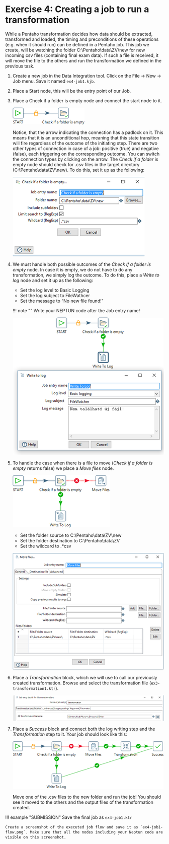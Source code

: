 # Exercise 4: Creating a job to run a transformation

While a Pentaho transformation decides how data should be extracted, transformed and loaded, the timing and preconditions of these operations (e.g. when it should run) can be defined in a Pentaho job. This job we create, will be watching the folder C:\Pentaho\data\ZV\new for new incoming csv files (containing final exam data). If such a file is received, it will move the file to the others and run the transformation we defined in the previous task.

1. Create a new job in the Data Integration tool. Click on the File -> New -> Job menu. Save it named `ex4-job1.kjb`.

1. Place a Start node, this will be the entry point of our Job.

1. Place a Check if a folder is empty node and connect the start node to it.

    ![Job1](images/pdi-job01.png)

    Notice, that the arrow indicating the connection has a padlock on it. This means that it is an unconditional hop, meaning that this state transition will fire regardless of the outcome of the initiating step. There are two other types of connection in case of a job: positive (true) and negative (false), each triggering on the corresponding outcome. You can switch the connection types by clicking on the arrow. 
The _Check if a folder_ is empty node should check for .csv files in the target directory (C:\Pentaho\data\ZV\new). To do this, set it up as the following:

    ![Check if](images/pdi-job02.png)

1. We must handle both possible outcomes of the _Check if a folder is empty_ node. In case it is empty, we do not have to do any transformation, we simply log the outcome. To do this, place a _Write to log_ node and set it up as the following:

    - Set the log level to Basic Logging
    - Set the log subject to FileWathcer
    - Set the message to “No new file found!”

    !!! note ""
        Write your NEPTUN code after the Job entry name!  

    ![Write to log](images/pdi-job03.png)

1. To handle the case when there is a file to move (_Check if a folder is empty_ returns false) we place a _Move files_ node.

    ![Job2](images/pdi-job04.png)

    - Set the folder source to C:\Pentaho\data\ZV\new
    - Set the folder destination to C:\Pentaho\data\ZV
    - Set the wildcard to .*csv

    ![Move files](images/pdi-job05.png)

1. Place a _Transformation_ block, which we will use to call our previously created transformation. Browse and select the transformation file (`ex3-transformation1.ktr`).

    ![Select transformation](images/pdi-job06.png)

1. Place a _Success_ block and connect both the log writing step and the _Transformation_ step to it. Your job should look like this:

    ![Job3](images/pdi-job07.png)

    Move one of the .csv files to the new folder and run the job! You should see it moved to the others and the output files of the transformation created.

!!! example "SUBMISSION"
    Save the final job as `ex4-job1.ktr`

    Create a screenshot of the executed job flow and save it as `ex4-job1-flow.png`. Make sure that all the nodes including your Neptun code are visible on this screenshot.